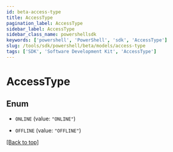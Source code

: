 ```yaml
---
id: beta-access-type
title: AccessType
pagination_label: AccessType
sidebar_label: AccessType
sidebar_class_name: powershellsdk
keywords: ['powershell', 'PowerShell', 'sdk', 'AccessType'] 
slug: /tools/sdk/powershell/beta/models/access-type
tags: ['SDK', 'Software Development Kit', 'AccessType']
---
```



# AccessType

## Enum


* `ONLINE` (value: `"ONLINE"`)

* `OFFLINE` (value: `"OFFLINE"`)


[[Back to top]](#) 

